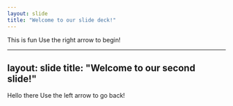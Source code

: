 ```yaml
---
layout: slide
title: "Welcome to our slide deck!"
---
```

This is fun
Use the right arrow to begin!

---
layout: slide
title: "Welcome to our second slide!"
---
Hello there
Use the left arrow to go back!
